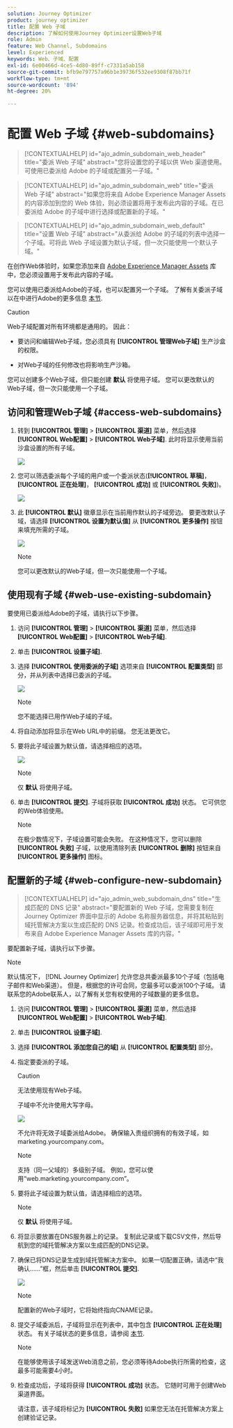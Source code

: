 ```yaml
---
solution: Journey Optimizer
product: journey optimizer
title: 配置 Web 子域
description: 了解如何使用Journey Optimizer设置Web子域
role: Admin
feature: Web Channel, Subdomains
level: Experienced
keywords: Web、子域、配置
exl-id: 6e00466d-4ce5-4d80-89ff-c7331a5ab158
source-git-commit: bfb9e797757a96b1e39736f532ee9308f87bb71f
workflow-type: tm+mt
source-wordcount: '894'
ht-degree: 20%

---
```


# 配置 Web 子域 {#web-subdomains}

>[!CONTEXTUALHELP]
>id="ajo_admin_subdomain_web_header"
>title="委派 Web 子域"
>abstract="您将设置您的子域以供 Web 渠道使用。可使用已委派给 Adobe 的子域或配置另一子域。"

>[!CONTEXTUALHELP]
>id="ajo_admin_subdomain_web"
>title="委派 Web 子域"
>abstract="如果您将来自 Adobe Experience Manager Assets 的内容添加到您的 Web 体验，则必须设置将用于发布此内容的子域。在已委派给 Adobe 的子域中进行选择或配置新的子域。"

>[!CONTEXTUALHELP]
>id="ajo_admin_subdomain_web_default"
>title="设置 Web 子域"
>abstract="从委派给 Adobe 的子域的列表中选择一个子域。可将此 Web 子域设置为默认子域，但一次只能使用一个默认子域。"

在创作Web体验时，如果您添加来自 [Adobe Experience Manager Assets](../content-management/assets.md) 库中，您必须设置用于发布此内容的子域。

您可以使用已委派给Adobe的子域，也可以配置另一个子域。 了解有关委派子域以在中进行Adobe的更多信息 [本节](../configuration/delegate-subdomain.md).

>[!CAUTION]
>
>Web子域配置对所有环境都是通用的。 因此：
>
>* 要访问和编辑Web子域，您必须具有 **[!UICONTROL 管理Web子域]** 生产沙盒的权限。
>
> * 对Web子域的任何修改也将影响生产沙箱。

您可以创建多个Web子域，但只能创建 **默认** 将使用子域。 您可以更改默认的Web子域，但一次只能使用一个子域。

## 访问和管理Web子域 {#access-web-subdomains}

1. 转到 **[!UICONTROL 管理]** > **[!UICONTROL 渠道]** 菜单，然后选择 **[!UICONTROL Web配置]** > **[!UICONTROL Web子域]**. 此时将显示使用当前沙盒设置的所有子域。

   ![](assets/web-access-subdomains.png)

1. 您可以筛选委派每个子域的用户或一个委派状态(**[!UICONTROL 草稿]**， **[!UICONTROL 正在处理]**， **[!UICONTROL 成功]** 或 **[!UICONTROL 失败]**)。

   ![](assets/web-filter-subdomains.png)

1. 此 **[!UICONTROL 默认]** 徽章显示在当前用作默认的子域旁边。 要更改默认子域，请选择 **[!UICONTROL 设置为默认值]** 从 **[!UICONTROL 更多操作]** 按钮来填充所需的子域。

   ![](assets/web-subdomain-default.png)

   >[!NOTE]
   >
   >您可以更改默认的Web子域，但一次只能使用一个子域。

## 使用现有子域 {#web-use-existing-subdomain}

要使用已委派给Adobe的子域，请执行以下步骤。

1. 访问 **[!UICONTROL 管理]** > **[!UICONTROL 渠道]** 菜单，然后选择 **[!UICONTROL Web配置]** > **[!UICONTROL Web子域]**.

1. 单击 **[!UICONTROL 设置子域]**.

1. 选择 **[!UICONTROL 使用委派的子域]** 选项来自 **[!UICONTROL 配置类型]** 部分，并从列表中选择已委派的子域。

   ![](assets/web-subdomain-details.png)

   >[!NOTE]
   >
   >您不能选择已用作Web子域的子域。

1. 将自动添加将显示在Web URL中的前缀。 您无法更改它。

1. 要将此子域设置为默认值，请选择相应的选项。

   ![](assets/web-subdomain-details-default.png)

   >[!NOTE]
   >
   >仅 **默认** 将使用子域。

1. 单击 **[!UICONTROL 提交]**. 子域将获取 **[!UICONTROL 成功]** 状态。 它可供您的Web体验使用。

   >[!NOTE]
   >
   >在极少数情况下，子域设置可能会失败。 在这种情况下，您可以删除 **[!UICONTROL 失败]** 子域，以使用清除列表 **[!UICONTROL 删除]** 按钮来自 **[!UICONTROL 更多操作]** 图标。

## 配置新的子域 {#web-configure-new-subdomain}

>[!CONTEXTUALHELP]
>id="ajo_admin_web_subdomain_dns"
>title="生成匹配的 DNS 记录"
>abstract="要配置新的 Web 子域，您需要复制在 Journey Optimizer 界面中显示的 Adobe 名称服务器信息，并将其粘贴到域托管解决方案以生成匹配的 DNS 记录。检查成功后，该子域即可用于发布来自 Adobe Experience Manager Assets 库的内容。"

要配置新子域，请执行以下步骤。

>[!NOTE]
>
>默认情况下， [!DNL Journey Optimizer] 允许您总共委派最多10个子域（包括电子邮件和Web渠道）。 但是，根据您的许可合同，您最多可以委派100个子域。 请联系您的Adobe联系人，以了解有关您有权使用的子域数量的更多信息。

1. 访问 **[!UICONTROL 管理]** > **[!UICONTROL 渠道]** 菜单，然后选择 **[!UICONTROL Web配置]** > **[!UICONTROL Web子域]**.

1. 单击 **[!UICONTROL 设置子域]**.

1. 选择 **[!UICONTROL 添加您自己的域]** 从 **[!UICONTROL 配置类型]** 部分。

1. 指定要委派的子域。

   >[!CAUTION]
   >
   >无法使用现有Web子域。
   >
   >子域中不允许使用大写字母。

   ![](assets/web-add-your-own-domain.png)

   不允许将无效子域委派给Adobe。 确保输入贵组织拥有的有效子域，如marketing.yourcompany.com。

   >[!NOTE]
   >
   >支持（同一父域的）多级别子域。 例如，您可以使用“web.marketing.yourcompany.com”。

1. 要将此子域设置为默认值，请选择相应的选项。

   >[!NOTE]
   >
   >仅 **默认** 将使用子域。

1. 将显示要放置在DNS服务器上的记录。 复制此记录或下载CSV文件，然后导航到您的域托管解决方案以生成匹配的DNS记录。

1. 确保已将DNS记录生成到域托管解决方案中。 如果一切配置正确，请选中“我确认……”框，然后单击 **[!UICONTROL 提交]**.

   ![](assets/web-add-your-own-domain-confirm.png)

   >[!NOTE]
   >
   >配置新的Web子域时，它将始终指向CNAME记录。

1. 提交子域委派后，子域将显示在列表中，其中包含 **[!UICONTROL 正在处理]** 状态。 有关子域状态的更多信息，请参阅 [本节](../configuration/about-subdomain-delegation.md#access-delegated-subdomains).<!--Same statuses?-->

   >[!NOTE]
   >
   >在能够使用该子域发送Web消息之前，您必须等待Adobe执行所需的检查，这最多可能需要4小时。

1. 检查成功后，子域将获得 **[!UICONTROL 成功]** 状态。 它随时可用于创建Web渠道界面。

   请注意，该子域将标记为 **[!UICONTROL 失败]** 如果您无法在托管解决方案上创建验证记录。

<!--
Only a subdomain with the **[!UICONTROL Success]** status can be set as default.
You cannot delete a subdomain with the **[!UICONTROL Processing]** status.
-->
